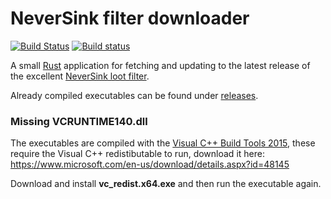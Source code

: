 # NeverSink filter downloader

[![Build Status](https://travis-ci.org/dhedegaard/neversink-filter-downloader.svg?branch=master)](https://travis-ci.org/dhedegaard/neversink-filter-downloader)
[![Build status](https://ci.appveyor.com/api/projects/status/u462l05x59dw1llo?svg=true)](https://ci.appveyor.com/project/dhedegaard/neversink-filter-downloader)

A small [Rust](https://www.rust-lang.org/) application for fetching and updating to the latest release of the excellent [NeverSink loot filter](https://github.com/NeverSinkDev/NeverSink-Filter).

Already compiled executables can be found under [releases](https://github.com/dhedegaard/neversink-filter-downloader/releases).

### Missing VCRUNTIME140.dll

The executables are compiled with the [Visual C++ Build Tools 2015](http://landinghub.visualstudio.com/visual-cpp-build-tools), these require the Visual C++ redistibutable to run, download it here:
<https://www.microsoft.com/en-us/download/details.aspx?id=48145>

Download and install **vc_redist.x64.exe** and then run the executable again.